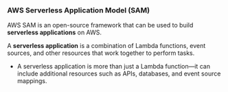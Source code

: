 ### AWS Serverless Application Model (SAM) 

AWS SAM is an open-source framework that can be used to build **serverless applications** on AWS.
  
A **serverless application** is a combination of Lambda functions, event sources, and other resources that work together to perform tasks.
* A serverless application is more than just a Lambda function—it can include additional resources such as APIs, databases, and event source mappings.

